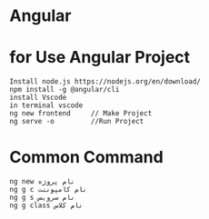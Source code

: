 # Angular
# for Use Angular Project
	Install node.js https://nodejs.org/en/download/
	npm install -g @angular/cli
	install Vscode
	in terminal vscode
	ng new frontend     // Make Project                 
	ng serve -o         //Run Project
	
#  Common Command
	ng new نام پروژه
	ng g c نام کامپوننت
	ng g s نام سرویس
	ng g class نام کلاس
